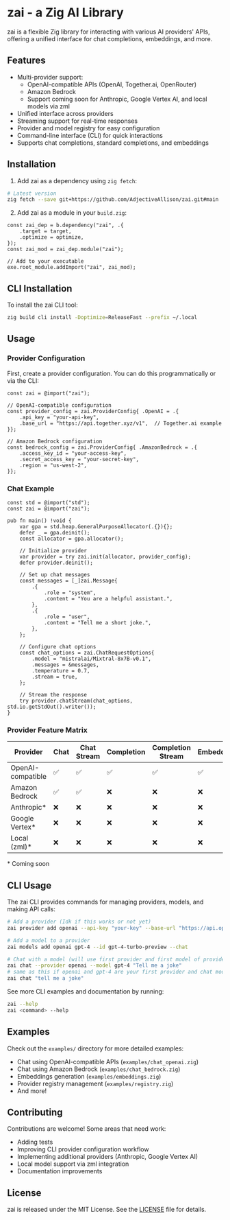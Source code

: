# zai - a Zig AI Library

zai is a flexible Zig library for interacting with various AI providers' APIs, offering a unified interface for chat completions, embeddings, and more.

## Features

- Multi-provider support:
  - OpenAI-compatible APIs (OpenAI, Together.ai, OpenRouter)
  - Amazon Bedrock
  - Support coming soon for Anthropic, Google Vertex AI, and local models via zml
- Unified interface across providers
- Streaming support for real-time responses
- Provider and model registry for easy configuration
- Command-line interface (CLI) for quick interactions
- Supports chat completions, standard completions, and embeddings

## Installation

1. Add zai as a dependency using `zig fetch`:

```sh
# Latest version
zig fetch --save git+https://github.com/AdjectiveAllison/zai.git#main
```

2. Add zai as a module in your `build.zig`:

```zig
const zai_dep = b.dependency("zai", .{
    .target = target,
    .optimize = optimize,
});
const zai_mod = zai_dep.module("zai");

// Add to your executable
exe.root_module.addImport("zai", zai_mod);
```

## CLI Installation

To install the zai CLI tool:

```sh
zig build cli install -Doptimize=ReleaseFast --prefix ~/.local
```

## Usage

### Provider Configuration

First, create a provider configuration. You can do this programmatically or via the CLI:

```zig
const zai = @import("zai");

// OpenAI-compatible configuration
const provider_config = zai.ProviderConfig{ .OpenAI = .{
    .api_key = "your-api-key",
    .base_url = "https://api.together.xyz/v1",  // Together.ai example
}};

// Amazon Bedrock configuration
const bedrock_config = zai.ProviderConfig{ .AmazonBedrock = .{
    .access_key_id = "your-access-key",
    .secret_access_key = "your-secret-key",
    .region = "us-west-2",
}};
```

### Chat Example

```zig
const std = @import("std");
const zai = @import("zai");

pub fn main() !void {
    var gpa = std.heap.GeneralPurposeAllocator(.{}){};
    defer _ = gpa.deinit();
    const allocator = gpa.allocator();

    // Initialize provider
    var provider = try zai.init(allocator, provider_config);
    defer provider.deinit();

    // Set up chat messages
    const messages = [_]zai.Message{
        .{
            .role = "system",
            .content = "You are a helpful assistant.",
        },
        .{
            .role = "user",
            .content = "Tell me a short joke.",
        },
    };

    // Configure chat options
    const chat_options = zai.ChatRequestOptions{
        .model = "mistralai/Mixtral-8x7B-v0.1",
        .messages = &messages,
        .temperature = 0.7,
        .stream = true,
    };

    // Stream the response
    try provider.chatStream(chat_options, std.io.getStdOut().writer());
}
```

### Provider Feature Matrix

| Provider       | Chat | Chat Stream | Completion | Completion Stream | Embeddings |
|---------------|------|-------------|------------|-------------------|------------|
| OpenAI-compatible | ✅   | ✅          | ✅         | ✅                | ✅         |
| Amazon Bedrock    | ✅   | ✅          | ❌         | ❌                | ❌         |
| Anthropic*       | ❌   | ❌          | ❌         | ❌                | ❌         |
| Google Vertex*   | ❌   | ❌          | ❌         | ❌                | ❌         |
| Local (zml)*     | ❌   | ❌          | ❌         | ❌                | ❌         |

\* Coming soon

## CLI Usage

The zai CLI provides commands for managing providers, models, and making API calls:

```sh
# Add a provider (Idk if this works or not yet)
zai provider add openai --api-key "your-key" --base-url "https://api.openai.com/v1"

# Add a model to a provider
zai models add openai gpt-4 --id gpt-4-turbo-preview --chat

# Chat with a model (will use first provider and first model of provider by default)
zai chat --provider openai --model gpt-4 "Tell me a joke"
# same as this if openai and gpt-4 are your first provider and chat model in config.
zai chat "tell me a joke"
```

See more CLI examples and documentation by running:
```sh
zai --help
zai <command> --help
```

## Examples

Check out the `examples/` directory for more detailed examples:
- Chat using OpenAI-compatible APIs (`examples/chat_openai.zig`)
- Chat using Amazon Bedrock (`examples/chat_bedrock.zig`)
- Embeddings generation (`examples/embeddings.zig`)
- Provider registry management (`examples/registry.zig`)
- And more!

## Contributing

Contributions are welcome! Some areas that need work:
- Adding tests
- Improving CLI provider configuration workflow
- Implementing additional providers (Anthropic, Google Vertex AI)
- Local model support via zml integration
- Documentation improvements

## License

zai is released under the MIT License. See the [LICENSE](LICENSE) file for details.
